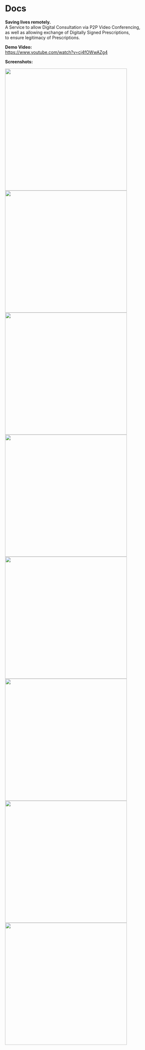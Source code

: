 # Docs

<b>Saving lives remotely.</b>
<br>
A Service to allow Digital Consultation via P2P Video Conferencing, 
<br>
as well as allowing exchange of Digitally Signed Prescriptions, 
<br>
to ensure legitimacy of Prescriptions.

<b>Demo Video:</b>
<br>
https://www.youtube.com/watch?v=cj4fOWwAZg4

<b>Screenshots:</b>

<img src="Screenshots/Samsung Galaxy S20+ Screenshot 0.png" width=400> <img src="Screenshots/Samsung Galaxy S20+ Screenshot 1.png" width=400> 
<br>
<img src="Screenshots/Samsung Galaxy S20+ Screenshot 2.png" width=400> <img src="Screenshots/Samsung Galaxy S20+ Screenshot 3.png" width=400> 
<br>
<img src="Screenshots/Samsung Galaxy S20+ Screenshot 4.png" width=400> <img src="Screenshots/Samsung Galaxy S20+ Screenshot 5.png" width=400> 
<br>
<img src="Screenshots/Samsung Galaxy S20+ Screenshot 6.png" width=400> <img src="Screenshots/Samsung Galaxy S20+ Screenshot 7.png" width=400> 
